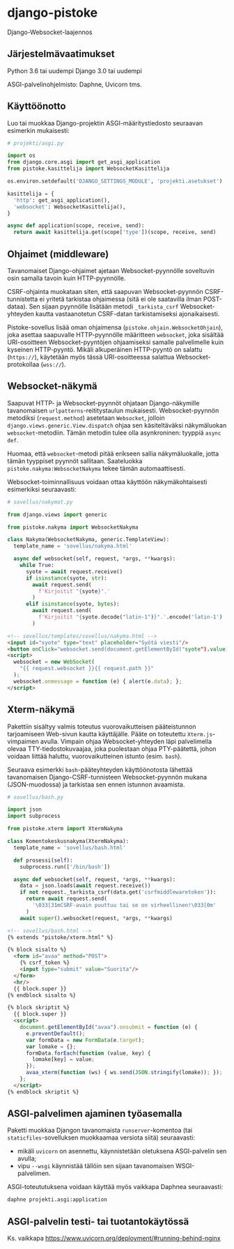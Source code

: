 django-pistoke
==============

Django-Websocket-laajennos


Järjestelmävaatimukset
----------------------
Python 3.6 tai uudempi
Django 3.0 tai uudempi

ASGI-palvelinohjelmisto: Daphne, Uvicorn tms.


Käyttöönotto
------------
Luo tai muokkaa Django-projektin ASGI-määritystiedosto seuraavan esimerkin mukaisesti:

```python
# projekti/asgi.py

import os
from django.core.asgi import get_asgi_application
from pistoke.kasittelija import WebsocketKasittelija

os.environ.setdefault('DJANGO_SETTINGS_MODULE', 'projekti.asetukset')

kasittelija = {
  'http': get_asgi_application(),
  'websocket': WebsocketKasittelija(),
}

async def application(scope, receive, send):
  return await kasittelija.get(scope['type'])(scope, receive, send)
```


Ohjaimet (middleware)
---------------------
Tavanomaiset Django-ohjaimet ajetaan Websocket-pyynnölle soveltuvin osin samalla tavoin kuin HTTP-pyynnölle.

CSRF-ohjainta muokataan siten, että saapuvan Websocket-pyynnön CSRF-tunnistetta ei yritetä tarkistaa ohjaimessa (sitä ei ole saatavilla ilman POST-dataa). Sen sijaan pyynnölle lisätään metodi `_tarkista_csrf` Websocket-yhteyden kautta vastaanotetun CSRF-datan tarkistamiseksi ajonaikaisesti.

Pistoke-sovellus lisää oman ohjaimensa (`pistoke.ohjain.WebsocketOhjain`), joka asettaa saapuvalle HTTP-pyynnölle määritteen `websocket`, joka sisältää URI-osoitteen Websocket-pyyntöjen ohjaamiseksi samalle palvelimelle kuin kyseinen HTTP-pyyntö. Mikäli alkuperäinen HTTP-pyyntö on salattu (`https://`), käytetään myös tässä URI-osoitteessa salattua Websocket-protokollaa (`wss://`).


Websocket-näkymä
----------------
Saapuvat HTTP- ja Websocket-pyynnöt ohjataan Django-näkymille tavanomaisen `urlpatterns`-reititystaulun mukaisesti. Websocket-pyynnön metodiksi (`request.method`) asetetaan `Websocket`, jolloin `django.views.generic.View.dispatch` ohjaa sen käsiteltäväksi näkymäluokan `websocket`-metodiin. Tämän metodin tulee olla asynkroninen: tyyppiä `async def`.

Huomaa, että `websocket`-metodi pitää erikseen sallia näkymäluokalle, jotta tämän tyyppiset pyynnöt sallitaan. Saateluokka `pistoke.nakyma:WebsocketNakyma` tekee tämän automaattisesti.

Websocket-toiminnallisuus voidaan ottaa käyttöön näkymäkohtaisesti esimerkiksi seuraavasti:
```python
# sovellus/nakymat.py

from django.views import generic

from pistoke.nakyma import WebsocketNakyma

class Nakyma(WebsocketNakyma, generic.TemplateView):
  template_name = 'sovellus/nakyma.html'

  async def websocket(self, request, *args, **kwargs):
    while True:
      syote = await request.receive()
      if isinstance(syote, str):
        await request.send(
          f'Kirjoitit "{syote}".'
        )
      elif isinstance(syote, bytes):
        await request.send(
          f'Kirjoitit "{syote.decode("latin-1")}".'.encode('latin-1')
        )
```

```html
<!-- sovellus/templates/sovellus/nakyma.html -->
<input id="syote" type="text" placeholder="Syötä viesti"/>
<button onClick="websocket.send(document.getElementById("syote").value);">Lähetä</button>
<script>
  websocket = new WebSocket(
    "{{ request.websocket }}{{ request.path }}"
  );
  websocket.onmessage = function (e) { alert(e.data); };
</script>
```


Xterm-näkymä
------------
Pakettiin sisältyy valmis toteutus vuorovaikutteisen pääteistunnon tarjoamiseen Web-sivun kautta käyttäjälle. Pääte on toteutettu `Xterm.js`-vimpaimen avulla. Vimpain ohjaa Websocket-yhteyden läpi palvelimella olevaa TTY-tiedostokuvaajaa, joka puolestaan ohjaa PTY-päätettä, johon voidaan liittää haluttu, vuorovaikutteinen istunto (esim. `bash`).

Seuraava esimerkki `bash`-pääteyhteyden käyttöönotosta lähettää tavanomaisen Django-CSRF-tunnisteen Websocket-pyynnön mukana (JSON-muodossa) ja tarkistaa sen ennen istunnon avaamista.
```python
# sovellus/bash.py

import json
import subprocess

from pistoke.xterm import XtermNakyma

class Komentokeskusnakyma(XtermNakyma):
  template_name = 'sovellus/bash.html'

  def prosessi(self):
    subprocess.run(['/bin/bash'])

  async def websocket(self, request, *args, **kwargs):
    data = json.loads(await request.receive())
    if not request._tarkista_csrf(data.get('csrfmiddlewaretoken')):
      return await request.send(
        '\033[31mCSRF-avain puuttuu tai se on virheellinen!\033[0m'
      )
    await super().websocket(request, *args, **kwargs)
```

```html
<!-- sovellus/bash.html -->
{% extends "pistoke/xterm.html" %}

{% block sisalto %}
  <form id="avaa" method="POST">
    {% csrf_token %}
    <input type="submit" value="Suorita"/>
  </form>
  <hr/>
  {{ block.super }}
{% endblock sisalto %}

{% block skriptit %}
  {{ block.super }}
  <script>
    document.getElementById("avaa").onsubmit = function (e) {
      e.preventDefault();
      var formData = new FormData(e.target);
      var lomake = {};
      formData.forEach(function (value, key) {
        lomake[key] = value;
      });
      avaa_xterm(function (ws) { ws.send(JSON.stringify(lomake)); });
    };
  </script>
{% endblock skriptit %}
```


ASGI-palvelimen ajaminen työasemalla
------------------------------------

Paketti muokkaa Djangon tavanomaista `runserver`-komentoa (tai `staticfiles`-sovelluksen muokkaamaa versiota siitä) seuraavasti:
- mikäli `uvicorn` on asennettu, käynnistetään oletuksena ASGI-palvelin sen avulla;
- vipu `--wsgi` käynnistää tällöin sen sijaan tavanomaisen WSGI-palvelimen.

ASGI-toteututuksena voidaan käyttää myös vaikkapa Daphnea seuraavasti:
```bash
daphne projekti.asgi:application
```


ASGI-palvelin testi- tai tuotantokäytössä
-----------------------------------------
Ks. vaikkapa https://www.uvicorn.org/deployment/#running-behind-nginx
